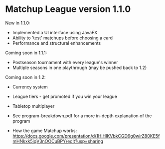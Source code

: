 # Matchup League version 1.1.0

New in 1.1.0:
- Implemented a UI interface using JavaFX
- Ability to 'test' matchups before choosing a card
- Performance and structural enhancements 

Coming soon in 1.1.1:
- Postseason tournament with every league's winner
- Multiple seasons in one playthrough (may be pushed back to 1.2)

Coming soon in 1.2:
- Currency system
- League tiers - get promoted if you win your league
- Tabletop multiplayer


- See program-breakdown.pdf for a more in-depth explanation of the program

- How the game Matchup works: https://docs.google.com/presentation/d/1HIHIKVbkCGD6g0wirZ80KE5fmHNkxk5iqV3nOOCuBPY/edit?usp=sharing
